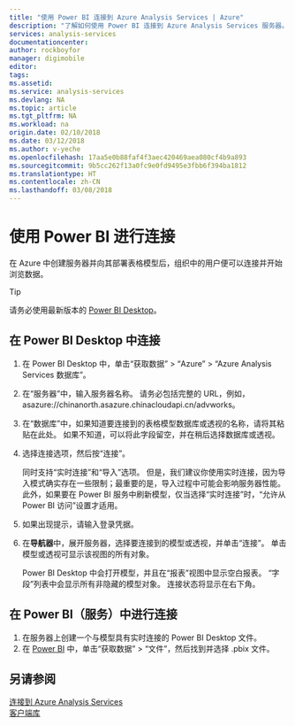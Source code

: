 ```yaml
---
title: "使用 Power BI 连接到 Azure Analysis Services | Azure"
description: "了解如何使用 Power BI 连接到 Azure Analysis Services 服务器。"
services: analysis-services
documentationcenter: 
author: rockboyfor
manager: digimobile
editor: 
tags: 
ms.assetid: 
ms.service: analysis-services
ms.devlang: NA
ms.topic: article
ms.tgt_pltfrm: NA
ms.workload: na
origin.date: 02/10/2018
ms.date: 03/12/2018
ms.author: v-yeche
ms.openlocfilehash: 17aa5e0b88faf4f3aec420469aea080cf4b9a893
ms.sourcegitcommit: 9b5cc262f13a0fc9e0fd9495e3fbb6f394ba1812
ms.translationtype: HT
ms.contentlocale: zh-CN
ms.lasthandoff: 03/08/2018
---
```

# <a name="connect-with-power-bi"></a>使用 Power BI 进行连接

在 Azure 中创建服务器并向其部署表格模型后，组织中的用户便可以连接并开始浏览数据。 

> [!TIP]
> 请务必使用最新版本的 [Power BI Desktop](https://powerbi.microsoft.com/desktop/)。
> 
> 

## <a name="connect-in-power-bi-desktop"></a>在 Power BI Desktop 中连接

1. 在 Power BI Desktop 中，单击“获取数据” > “Azure” > “Azure Analysis Services 数据库”。

2. 在“服务器”中，输入服务器名称。 请务必包括完整的 URL，例如，asazure://chinanorth.asazure.chinacloudapi.cn/advworks。
<!-- Not Available on China East -->

3. 在“数据库”中，如果知道要连接到的表格模型数据库或透视的名称，请将其粘贴在此处。 如果不知道，可以将此字段留空，并在稍后选择数据库或透视。

4. 选择连接选项，然后按“连接”。 

    同时支持“实时连接”和“导入”选项。 但是，我们建议你使用实时连接，因为导入模式确实存在一些限制；最重要的是，导入过程中可能会影响服务器性能。 此外，如果要在 Power BI 服务中刷新模型，仅当选择“实时连接”时，“允许从 Power BI 访问”设置才适用。

5. 如果出现提示，请输入登录凭据。 

6. 在**导航器**中，展开服务器，选择要连接到的模型或透视，并单击“连接”。 单击模型或透视可显示该视图的所有对象。

    Power BI Desktop 中会打开模型，并且在“报表”视图中显示空白报表。 “字段”列表中会显示所有非隐藏的模型对象。 连接状态将显示在右下角。

## <a name="connect-in-power-bi-service"></a>在 Power BI（服务）中进行连接

1. 在服务器上创建一个与模型具有实时连接的 Power BI Desktop 文件。
2. 在 [Power BI](https://powerbi.microsoft.com) 中，单击“获取数据” > “文件”，然后找到并选择 .pbix 文件。

## <a name="see-also"></a>另请参阅
[连接到 Azure Analysis Services](analysis-services-connect.md)   
[客户端库](analysis-services-data-providers.md)

<!--Update_Description: update meta properties, wording update -->